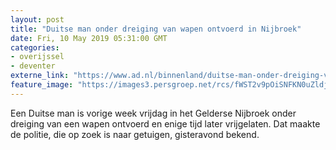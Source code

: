 ```yaml
---
layout: post
title: "Duitse man onder dreiging van wapen ontvoerd in Nijbroek"
date: Fri, 10 May 2019 05:31:00 GMT
categories: 
- overijssel 
- deventer 
externe_link: "https://www.ad.nl/binnenland/duitse-man-onder-dreiging-van-wapen-ontvoerd-in-nijbroek~a3ad7c4b/"
feature_image: "https://images3.persgroep.net/rcs/fWST2v9pOiSNFKN0uZldjY2MYsM/diocontent/147811136/_fitwidth/400/?appId=21791a8992982cd8da851550a453bd7f&quality=0.7"
---
```


Een Duitse man is vorige week vrijdag in het Gelderse Nijbroek onder dreiging van een wapen ontvoerd en enige tijd later vrijgelaten. Dat maakte de politie, die op zoek is naar getuigen, gisteravond bekend.
